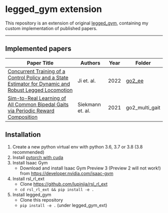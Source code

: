 # legged_gym extension #
This repository is an extension of original [legged_gym](https://github.com/leggedrobotics/legged_gym), containing my custom implementation of published papers.

---

## Implemented papers

| Paper Title | Authors | Year | Folder |
|-------------|---------|------|--------|
| [Concurrent Training of a Control Policy and a State Estimator for Dynamic and Robust Legged Locomotion](https://arxiv.org/abs/2202.05481) | Ji et. al. | 2022 | [go2_ee](https://github.com/lupinjia/legged_gym_ext/tree/master/legged_gym/envs/go2/go2_ee) |
| [Sim-to-Real Learning of All Common Bipedal Gaits via Periodic Reward Composition](https://arxiv.org/abs/2011.01387) | Siekmann et. al. | 2021 | go2_multi_gait |

## Installation ###
1. Create a new python virtual env with python 3.6, 3.7 or 3.8 (3.8 recommended)
2. Install [pytorch with cuda](https://pytorch.org/get-started/locally/)
3. Install Isaac Gym
   - Download and install Isaac Gym Preview 3 (Preview 2 will not work!) from https://developer.nvidia.com/isaac-gym
4. Install rsl_rl_ext
   - Clone https://github.com/lupinjia/rsl_rl_ext
   -  `cd rsl_rl_ext && pip install -e .` 
5. Install legged_gym
    - Clone this repository
   - `pip install -e .` (under legged_gym_ext)

